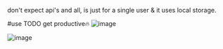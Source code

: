don't expect api's and all, is just for a single user & it uses local storage.

#use TODO get productive🔥
![image](https://github.com/user-attachments/assets/cdb1810c-3336-45ba-aa02-ee4061a3619d)

![image](https://github.com/user-attachments/assets/16ed04e1-8710-4c1e-895b-9c979f12a08c)
